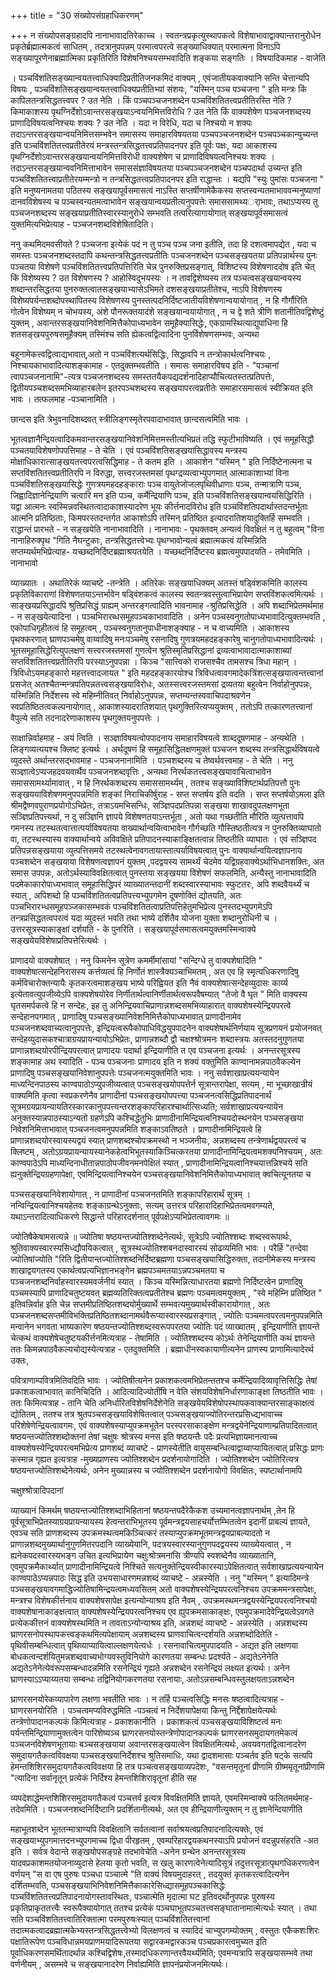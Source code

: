 +++
title = "30 संख्योपसंग्रहाधिकरणम्"

+++
न संख्योपसङ्ग्रहादपि नानाभावादतिरेकाच्च । स्वतन्त्रप्रकृत्युस्थापकत्वे विशेषाभावाद्वाक्यान्तरानुरोधेन प्रकृतेर्ब्रह्मात्मकत्वं साधितम् , तदत्रानुपपन्नम् परमात्वपरत्वे सङ्ख्याधिक्यात् परमात्मना विनाऽपि सङ्ख्यापूरणेनाब्रह्मात्मिका प्रकृतिरिति विशेषनिश्चयसम्भवादिति शङ्कया सङ्गतिः । विषयादिकमाह - वाजेति

। पञ्चविंशतिसङ्ख्यान्वयतत्त्वाधिक्यादिप्रतीतिजनकमिदं वाक्यम् , एवंजातीयकवाक्यानि सन्ति चेत्तान्यपि विषयः , पञ्चविंशतिसङ्खयान्वयतत्त्वाधिक्यप्रतीतिभ्यां संशयः, "यस्मिन् पञ्च पञ्चजना " इति मन्त्रः किं कापिलतन्त्रसिद्धतत्त्वपर ? उत नेति । किं पञ्चपञ्चजनशब्देन पञ्चविंशतितत्त्वप्रतीतिरस्ति नेति ? किमाकाशस्य पृथग्निर्देशोऽवान्तरसङ्खयाऽन्वयनिमित्तविरोधि ? उत नेति किं वाक्यशेषेण पञ्चजनशब्दस्य प्राणादिविषयत्वनिश्चयः शक्यः ? उत नेति । यदा न विरेधि, यदा च निश्चयो न शक्यः तदाऽन्तरसङ्खयान्वयनिमित्तसम्भवेन समासस्य समाहारविषयतया पञ्चपञ्चजनशब्देन पञ्चपञ्चकान्युच्यन्त इति पञ्चविंशतितत्त्वप्रतीतेरयं मन्त्रस्तन्त्रसिद्धतत्त्वप्रतिपादनपर इति पूर्वः पक्षः, यदा आकाशस्य पृथग्निर्देशोऽवान्तरसङ्खयान्वयनिमित्तविरोधी वाक्यशेषेण च प्राणादिविषयत्वनिश्चयः शक्यः । तदाऽन्तरसङ्खयान्ववनिमित्ताभावेन समाससंज्ञाविषयतया पञ्चपञ्चजनशब्देन पञ्चपदार्था उच्यन्त इति पञ्चविंशतितत्त्वाप्रतीतेरयम्मन्त्रो न तन्त्रसिद्धतत्त्वप्रतिपादनपर इति राद्धान्तः । यद्यपि "स्युः पुमांसः पञ्चजना " इति मनुष्यनामतया पठितस्य सङ्खयापूर्वसमासत्वं नाऽस्ति सप्तर्षीणामेकैकस्य सप्तस्वन्यतमाभाववन्मनुष्याणां दानवविशेषस्य च पञ्चस्वन्यतमत्वाभावेन सङ्खयान्वयप्रतीत्यनुपपत्तेः समाससामथ्यर्ाभावः, तथाऽप्यस्य तु पञ्चजनशब्दस्य सङ्खयाप्रतीतिस्वारस्यानुरोधे सम्भवति तत्परित्यागायोगात् सङ्खयापूर्वसमासत्वं युक्तमित्यभिप्रेत्याह - पञ्चजनशब्दविशेषितादिति।

ननु कथमिदमवसीयते ? पञ्चजना इत्येकं पदं न तु पञ्च पञ्च जना इतीति, तदा हि दशत्वमापद्येत , यदा च समस्तः पञ्चजनशब्दस्तदापि कथन्तन्त्रसिद्धतत्त्वप्रतीतिः पञ्चजनशब्देन पञ्चसङ्खयतया प्रतिपन्नार्थस्य पुनः पञ्चतया विशेषणे पञ्चविंशतितत्त्वप्रतिपत्तिरिति चेन्न पुनरुक्तिप्रसङ्गात्, विशिष्टस्य विशेषणाददोष इति चेत् किं विशेष्यस्य ? उत विशेषणस्य ? आहोस्विदुभयस्यः । न तावद्विशेष्यस्य तत्र पञ्चत्वसङ्खयान्वयस्य शब्दान्तरसिद्धतया पुनरुक्तत्वातसङ्खयाभ्यासेऽभिमते दशसङ्खयाप्रतीतेश्च, नाऽपि विशेषणस्य विशेष्यपर्यन्तशब्दोपस्थापितस्य विशेषणस्य पुनस्तत्पदनिर्दिष्टजातीयविशेषणान्वयायोगात् , न हि गौर्गौरिति गोत्वेन विशेष्यम् न चोभयस्य, अंशे पौनरूक्तयादंशे सङ्खयान्वयायोगात् , न च द्वे शते त्रीणि शतानीतिवद्विशेष्टुं युक्तम् , अवान्तरसङ्खयानिवेशनिमित्तैकोपाध्यभावेन समूहैक्यासिद्धेः, एकग्रामस्थित्याद्युपाधिना हि शतसङ्खयपुरुषसमूहैक्यम् तस्मिंश्च सति ह्येकत्वद्वित्वादिना पुनर्विशेषणसम्भवः, अन्यथा

बहूनामेकत्त्वद्वित्वाद्यभावात्,अतो न पञ्चविंशत्यर्थसिद्धिः, सिद्धावपि न तन्त्रोकार्थत्वनिश्चयः , निश्चायकाभावादित्याशङ्कामाह - एतदुक्तम्भवतीति । समासः समाहारविषय इति - "पञ्चानां त्वापञ्चजनानामि"-त्यत्र पञ्चजनशब्दस्य समस्ततयैकपद्यदर्शनादिहाप्यौचित्यतस्तत्प्रतिपत्तेः, द्वितीयपञ्चशब्दसमभिव्याहारबलेन इतरपञ्चशब्दस्य सङ्खयापरत्वप्रतीतेः समाहारसमासत्वं स्वीक्रियत इति भावः । तत्फलमाह -पञ्चानामिति ।

छान्दस इति त्रेभुवनादिशब्दवत् स्त्रीलिङ्गस्मृतेरपवादाभावात् छान्दसत्वमिति भावः ।

भूतत्वज्ञानैन्द्रियत्वादिकमवान्तरसङ्खयानिवेशनिमित्तमस्तीत्यभिप्रतं तद्धि स्फुटीभाविष्यति । एवं समूहसिद्धौ पञ्चतयाविशेषणोपपत्तिमाह - ते चेति । एवं पञ्चविंशतिसङ्खयासिद्धावस्य मन्त्रस्य मोक्षाधिकारात्साङ्खयतत्त्वपरत्वसिद्धिमाह - ते कतम इति । आकाशेन "यस्मिन् " इति निर्दिष्टेनात्मना च सप्तविंशतितत्त्वप्रतीतिरपि न विरुद्धा, सत्त्वरजस्तमसां पृथग्द्रव्यत्वाभ्युपगमात् आत्माकाशाभ्यां विना पञ्चविंशतिसङ्खयासिद्धेः गुणत्रयमहदहङ्काराः पञ्च वायुतेजोजलपृथिवीध्राणाः पञ्च, तन्मात्राणि पञ्च, जिह्वादिज्ञानेन्द्रियाणि चत्वारि मन इति पञ्च, कर्मेन्द्रियाणि पञ्च, इति पञ्चविंशतिसङ्खयान्वयसिद्धिरिति । यद्वा आत्मनः स्वस्मिन्नवस्थितत्वादाकाशस्यादरेण भूयः कीर्त्तनादविरोध इति पञ्चविंशतिपदार्थास्तदन्तर्भूताः आत्मनि प्रतिष्ठिताः, किमपरस्तदन्तर्गत आकाशोऽपि तस्मिन् प्रतिष्ठित इत्यादरातिशयादुक्तिर्हि सम्भवति । राद्धान्तं प्रारभते - न सङ्खयेति नानाभावादिति । नानाभावः - पृथक्तवम् अन्यत्वं विवक्षितं न तु बहुत्वम् "विना नानाहिरुक्पृथ "गिति नैघन्टुकाः, तन्त्रसिद्धतत्त्वेभ्यः पृथग्भावोन्यत्वं ब्रह्मात्मकत्वं यस्मिन्निति सप्तम्यर्थमभिप्रेत्याह- यच्छब्दनिर्दिष्टब्रह्माश्रयतयेति । यच्छब्दनिर्दिष्टस्य ब्रह्मत्वमुपपादयति - तमेवमिति । नानाभावो

व्याख्यातः । अथातिरेकं व्याचष्टे -तन्त्रेति । अतिरेकः सङ्खयाधिक्यम् अतस्तं षड्विंशकमिति कालस्य प्रकृतिविकाराणां विशेषणतयाऽन्तर्भावेन षड्विंशकत्वं कालस्य स्वतन्त्रवस्तुत्वाभिप्रायेण सप्तविंशकत्वमित्यर्थः । साङ्खयप्रसिद्धादपि श्रुतिप्रसिद्धं ग्राह्यम् अन्तरङ्गत्वादिति भावनामाह -श्रुतिप्रसिद्धेति । अपि शब्दाभिप्रेतमर्थमाह - न सङ्खयेत्यादिना । पञ्चभिरारब्धसमूहपञ्चकाभावादिति । अनेन पञ्चस्वनुगतोपाध्यभावादित्युक्तम्भवति , एकोपाधिगृहीतत्वं हि समूहत्वम् , पञ्चस्वनुगतानुपाधीनाशङ्क्याह - न च वाच्यमिति । आकाशस्य पृथक्करणात् घ्राणपञ्चमेषु वाय्वादिषु मनःपञ्चमेषु रसनादिषु गुणत्रयमहदहङ्कारेषु चानुगतोपाध्यभावादित्यर्थः । भूतसमूहासिद्धेरित्युपलक्षणं सत्त्वरजस्तमसां गुणत्वेन श्रुतिस्मृतिप्रसिद्धानां द्रव्यत्वाभावादात्माकाशाब्यां सप्तविंशतितत्त्वप्रतीतिरपि परस्याऽनुपपन्ना । किञ्च "सात्त्विको राजसश्चैव तामसश्च त्रिधा महान् । त्रिविधोऽयमहङ्कारो महत्तत्त्वादजायत " इति महदहङ्कारयोश्च त्रिविधत्वावगमादेकत्रिंशत्सङ्खयात्वन्तत्त्वानां प्रसजेत् अतश्चैतन्मन्त्रपतिपन्नतत्त्वसङ्खयाविरोधः, अतस्सत्त्वरजस्तमसां द्रव्यतया बहुत्वेन निर्वाहोनुपपन्नः, यस्मिन्निति निर्देशस्य स्वे महिम्नीतिवत् निर्वाहोऽनुपपन्नः, सप्तम्यन्तस्ववाचिपदाश्रवणेन स्वप्रतिष्ठितत्वकल्पनायोगात् , आकाशस्यादरातिशयात् पृथगुक्तिरित्यप्ययुक्तम् , ततोऽपि तत्कारणतत्त्वानां वैपुल्ये सति तदनादरेणाकाशस्य पृथगुक्तयनुपपत्तेः ।

साक्षान्निर्वाहमाह - अयं त्विति । सञ्ज्ञाविषयत्वोपपादनाय समाहारविषयत्वे शाब्ददूषणमाह - अन्यथेति । लिङ्गव्यत्ययश्च क्लिष्ट इत्यर्थः । अर्थदूषणं हि समूहासिद्धिलक्षणमुक्तं पञ्चजन शब्दस्य तन्त्रसिद्धार्थविषयत्वे व्युदस्ते अर्थान्तरसद्भावमाह - पञ्चजनानामिति । पञ्चशब्दस्य च तेष्वर्थवत्त्वमाह - ते चेति । ननु सञ्ज्ञात्वेऽप्यजहदवयवार्थैव पञ्चजनशब्दवृत्तिः , अन्यथा निरर्थकतत्त्वसङ्खयावाचित्वाभावेन समाससामर्थ्यामावात् , न हि निरर्थकशब्दस्य समाससामर्थ्यम् , ततश्च सङ्ख्याविशिष्टार्थप्रतिपत्तौ पुनः सङ्खययाविशेषणमनुपपन्नमिति शङ्कां निराचिकीर्षुराह - सप्त सप्तर्षय इति वदति । सप्त सप्तर्षयोऽमला इति श्रीमद्वैष्णवपुराणप्रयोगोऽभिप्रेतः, तत्राऽयमभिसन्धिः, सञ्ज्ञिपदप्रतिपन्ना सङ्खया शाखावदुपलक्षणभूता सञ्ज्ञिप्रतिपत्त्यर्था, न दु सञ्ज्ञिनि ज्ञापये विशेषणतयाऽन्तर्भूता , अतो यथा गच्छतीति मौरिति व्युत्पत्तावपि गमनस्य तटस्थतत्वात्तात्पर्याविषयतया वाख्यार्थान्वयित्वाभावेन गौर्गच्छति गौस्तिष्ठतीत्यत्र न पुनरुक्तिव्याघातो वा, तटस्थस्यास्य वाक्यार्थान्वये अविवक्षिते प्रतिपादनस्याकाङ्क्षितत्वान्न तिष्ठतीति व्याघातः । एवं सञ्ज्ञिपद प्रतिपन्नसङ्खयाया व्युत्पत्तिसमये तटस्थत्वेनावगतायास्तात्पर्याविषयत्वात् पुनः वाक्यार्थान्वयित्वज्ञापनाय पञ्चशब्देन सङ्खयाया विशेषणत्वज्ञापनं युक्तम् ,पदद्वयस्य सामर्थ्यं चेदमेव यद्विग्रहवाक्येऽर्थाभिधानशक्तिः, अत समास उपपन्नः, अतोऽर्थस्याविवक्षितत्वात् पुनस्तया सङ्खयया विशेषणं सफलमिति, अन्यैस्तु नानाभावादिति पदमेकाकारोपाध्यभावात् समूहासिद्धिपरं व्याख्यातन्तदानीं शब्दस्वारस्याभावः स्फुटतरः, अपि शब्दवैयर्थ्यं च स्यात् , अपिशब्दो हि पञ्चविंशतितत्वप्रतिपत्त्यभ्युपगमेन दूषणोक्तिं द्योतयति, अतः पञ्चभिरारभ्धसमूहपञ्जकासम्भवकं पञ्चविंशतितत्वाप्रतिपत्तिहेतुमभिप्रेत्य पुनस्तदभ्युपगमेऽपि तन्त्रप्रसिद्धतत्वपरत्वं यदा व्युदस्तं भवति तथा भाष्ये दर्शितैव योजना युक्ता शब्दानुरोधिनी च । उत्तरसूत्रस्याकाङ्क्षां दर्शयति - के पुनरिति । सङ्खयापूर्वसमासत्वमयुक्तमस्मिन्वाक्ये सङ्खयेयविशेषाप्रतिपत्तेरित्यर्थः ।

प्राणादयो वाक्यशेषात् । ननु किमनेन सूत्रेण कमर्मीमांसायां "सन्दिग्धे तु वाक्यशेषादिति " वाक्यशेषात्सन्देहनिरासस्य कर्त्तव्यत्वं हि निर्णोतं शास्त्रैक्यञ्चाभिमतम् , अत एव हि स्मृत्यधिकरणादिषु कर्मविचारोक्तन्यायैः कृतकरत्वमाशङ्खय भाष्ये परिह्वियत इति नैवं वाक्यशेषात्सन्देहव्युदासः कार्य्य इत्येतावत्युपजीव्येऽपि वाक्यशेषयोरेव निर्णीतार्थत्वानिर्णीतार्थत्वरूपवैषम्यात् "तेजो वै घृत " मिति वाक्यस्य घृतसमर्पकत्वे हि न सन्देहः, इह तु अनिन्द्रियवाचिप्राणान्नशब्दसमभिव्याहारात् वाक्यशेषस्येन्द्रियपरत्वे सन्देहानपगमात् , प्राणादिषु पञ्चसङ्ख्यानिवेशनिमित्तैकोपाध्यभावात् प्राणादीनामेव पञ्चजनशब्दवाच्यत्वानुपपत्तेः, इन्द्रियत्वरूपैकोपाधिविद्धयुपपादनेन वाक्यशेषार्थनिर्णयाय सूत्रप्रणयनं प्रयोजनवत् सन्देहव्युदासकश्चात्राग्रयप्रायन्यायोऽभिप्रेतः, प्राणान्नशब्दौ द्वौ चक्षश्श्रोत्रमनः शब्दास्त्रयः अतस्तदनुगुणतया प्राणान्नशब्दयोरपीन्द्रियपरत्वात् प्राणादयः पदार्था इन्द्रियाणीति त एव पञ्चजना इत्यर्थः । अनन्तरसूत्रस्य शङ्कामाह अथ स्यादिति - पञ्च पञ्चजनाः प्राणादय इति न शक्यं वक्तुमिति काण्वानामन्नपाठवैकल्येन प्राणादिषु पञ्चसङ्खयानिवेशानुपपत्तेः पञ्चजनत्मयुक्तमिति भावः । ननु सर्वशाखाप्रत्ययन्यायेन माध्यन्दिनपाठस्य काण्वपाठोऽप्युपजीव्यत्वात् पञ्चसङ्खयोपपत्तेर्न सूत्रान्तरापेक्षा, सत्यम् , मा भूच्छाखान्रीयं वाक्यमिति कृत्वा स्वप्रकरणेनैव प्राणादीनां पञ्चसङ्खयोपपत्त्या पञ्चजनत्वसिद्धिप्रतिपादनार्थं सूत्रमग्रयप्रायन्यायतिरस्कारकानुपपत्त्यन्तरशङ्कापरिहारश्चार्थात्सिध्यति; सर्वशाखाप्रत्ययन्यायेन अनुक्तस्यान्नपाठस्याऽन्यतो ग्रहणेऽपि कश्चिद्धेतुभिः प्राणादीनामिन्द्रियत्वनिश्चयदोस्थनयेन पञ्चसङ्खया निवेशनिमित्ताभावात् पञ्चजनत्वमनुपपन्नमिति शङ्काऽवतिष्ठते । प्राणादीनामिन्द्रियत्वे हि प्राणान्नशब्दयोरस्वायस्यद्वयं स्यात् प्राणशब्दश्चोपक्रमस्थो न भञ्जनीयः, अन्नशब्दस्य तन्त्रेणार्थद्वयपरत्वं च क्लिष्टम् , अतोऽग्रयप्रायन्यायस्यानेकहेत्वभिभूतस्याकिञ्चित्करतया प्राणादीनामिन्द्रियत्वमशक्यनिश्चयम् , अतः काण्वपाठेऽपि माध्यन्दिनाधीतान्नपाठोपजीवनमनपेक्षितं स्यात् , प्राणादीनामिन्द्रियत्वानिश्चयात्तन्निश्चये सति ह्यनुक्तेन्द्रियग्रहणापेक्षा, एवमिन्द्रियत्वानिश्चयेन पञ्चसङ्खयानिवेशनिमित्तैकोपाध्यभावात् क्वचित्यूनतया च

पञ्चसङ्खयानिवेशायोगात् , न प्राणादीनां पञ्चजनतमिति शङ्कापरिहारार्थं सूत्रम् । नन्विन्द्रियत्वानिश्चयहेतवः शङ्काग्रन्थेऽनुक्ताः, सत्यम् उत्तरत्र परिहारादिहाभिप्रेतत्वमवगम्यते, यथाऽन्तरादित्याधिकरणे सिद्धान्ते परिहारदर्शनात् पूर्वपक्षेऽप्यभिप्रेतत्वावगमः ॥

ज्योतिषैकेषामसत्यन्ने ॥ ज्योतिषा षष्ठयन्तज्योतिश्शब्देनेत्यर्थः, सूत्रेऽपि ज्योतिश्शब्दः शब्दस्वरूपार्थः, श्रुतिवाक्यस्वारस्यसिध्द्यौपयिकत्वात् , सूत्रस्थज्योतिश्शबनदास्वारस्यं सोढव्यमिति भावः । परैर्हि "तन्देवा ज्योतिषांज्योति "रिति द्वितीयान्तज्योतिश्शब्दनिर्दिष्टब्रह्मणा पञ्चसङ्खयासिद्धिरुक्ता, तदानीमेकस्य मन्त्रस्य शाखाद्वयगतस्य एकार्थत्वप्रत्यभिज्ञानभङ्गेन ब्रह्मपञ्चमतयाऽन्नपञ्चमतया च पञ्चजनशब्दनिर्वाहस्वारस्यमवर्जनीयं स्यात् । किञ्च यस्मिन्नित्याधारतया ब्रह्मणो निर्दिष्टत्वेन प्राणादिषु पञ्चमस्यापि प्राणादिचतुष्टयवत् ब्रह्मव्यतिरिक्तत्वप्रतीतेश्च ब्रह्मणः पञ्चमत्वमयुक्तम् , "स्वे महिम्नि प्रतिष्ठित " इतिवन्निर्वाह इति चेन्न सप्तमीप्रतिष्ठितशब्दयोर्मुख्यार्थे सम्भवत्यमुख्यार्थस्वीकारायोगात् , अतः पञ्चजनशब्दसप्तमीविभक्तिप्रतिष्ठितशब्दानामर्थवैरूप्यास्वारस्यप्रसङ्गात् , ज्योतिः पञ्चमत्वपरत्वमनुपपन्नमिति मन्वानेन भगवता भाष्यकारेण षष्ठयन्तज्योतिश्शब्दस्वरूपपरतया ज्योतिः पदं व्याख्वातम् , इन्द्रियाणीति ज्ञायन्ते चेत्कथं वाक्यशेषेचतुष्टयकीर्त्तनमित्यत्राह - तेषामिति । ज्योतिश्शब्दस्य कोऽर्थः तेनेन्द्रियाणीति कथं ज्ञायन्ते ततः किमन्नपाठवैकल्यचोद्यस्येत्यत्राह - एतदुक्तमिति । ब्रह्माधीनस्वकायाणीत्यनेन प्राणस्य प्राणामित्यादेरर्थ उक्तः,

पवित्राणाम्पवित्रमितिवदिति भावः । ज्योतिषीत्यनेन प्रकाशकत्वमभिप्रेतन्ततश्च कर्मेन्द्रियादिव्यावृत्तिसिद्धिः तेषां प्रकाशकत्वाभावात् कानिचिदिति । आदित्यादिज्योतींषि न वेति संशयविशेषनिर्धारणाकाङ्क्षा तिष्ठतीति भावः । ततः किमित्यत्राह - तानि चेति अनिर्धारितविशेषनिर्देशेनेति सङ्खयेयविशेषोपस्थापकवाक्यान्तरसाङ्काक्षत्वं द्योतितम् , ततश्च तत्र श्रुतपञ्चसङ्खयाविशेषितत्वात् पञ्चसङ्खयाज्योतिरन्तरप्रसिध्द्यभावाच्च परिशेषेणेन्द्रियत्वावगमः, एवं वाक्यशेषस्याप्युपक्रमभूतेन परस्परसाकाङ्क्षेण मन्त्रद्वयेनेन्द्रियाणाम्प्रतिपादितत्वात् षष्ठयन्तज्योतिश्शब्दोक्तनां तेषां चक्षुषः श्रोत्रस्य मनस इति षष्ठयन्तैः पदैः प्रत्यभिज्ञायमानत्वाच्च वाक्यशेषस्येन्द्रियपरत्वमभिप्रेत्य प्राणशब्दं व्याचष्टे - प्राणस्येतीति वायुसम्बन्धित्वाद्वाय्वाप्यायितत्वात् प्रसिद्धः प्राणः कस्मान्न गृह्यत इत्यत्राह -मुख्यप्राणस्य ज्योतिश्शब्देन प्रदर्शनायोगादिति । ज्योतिश्शब्देन ज्योतिरित्यत्र षष्ठयन्तज्योतिश्शब्देनेत्यर्थः, अनेन मुख्यान्नस्य च ज्योतिश्शब्देन प्रदर्शनायोगो विवक्षितः, स्पष्टार्थानामपि

चक्षुश्श्रोत्रादिपदानां

व्याख्यानं किमर्थम् षष्ठयन्तज्योतिश्शब्दाभिहितानां षष्ठयन्तपदैरेकैकश उच्यमानत्वज्ञापनार्थम् ,तेन हि पूर्वसूत्राभिप्रेतस्याग्रयप्रायन्यायस्य हेत्वन्तराभिभूतस्य पूर्वमन्त्रद्वयसाहचर्योत्तम्भितत्वेन इदानीं प्राबल्यं ज्ञायते, एवञ्च सति प्राणशब्दस्य उपक्रमस्थत्वमकिञ्चित्करं तस्याप्युपक्रमभूतमन्त्रद्वयप्राबल्यादतो न प्राणान्नशब्दमुख्यार्थानुगुणमितरपदानि व्याख्येयानि, पदत्रयस्वारस्यानुगुणपदद्वयस्य व्याख्येयत्वात् , न ह्यनेकपदस्वारस्यभङ्ग उचित इत्यभिप्रायेण चक्षुःश्रोत्रमनांसि त्रीण्यपि स्वशब्देनैव व्याख्यातानि, एवमुपक्रमैकार्थ्यात् प्राणादीनामिन्द्रियत्वे निश्चिते सत्यनुक्तेन्द्रियस्वीकारस्याऽपेक्षितत्वात् सर्वशाखाप्रत्ययन्यायेन काण्वपाठेऽप्यन्नपाठः सिद्ध इति उभयसाधारणमन्नशब्दं व्याचष्टे - अन्नस्येति । ननु "यस्मिन् " इत्यादिमन्त्रे पञ्चसङ्खयावगमाद्धिज्योतिषामिन्द्रयत्वमध्यवसितम् अतो वाक्यशेषस्येन्द्रियपरत्वनिश्चय उपक्रममन्त्रसापेक्षः, मन्त्रश्च विशेषकीर्त्तनाय वाक्यशेषसापेक्ष इत्यन्योन्याश्रय इति नैवम् , उपक्रमस्थमन्त्रद्वयस्येन्द्रियपरत्वनिश्चयो वाक्यशेषानाकाङ्क्षत्वात् वाक्यशेषस्येन्द्रियपरत्वनिश्चय एव ह्युपक्रमसाकाङ्क्षः, एवमुपक्रमादेवेन्द्रियत्वेऽवगते प्रत्येककीत्तनं वाक्यशेषस्थमिति न तावताऽन्योन्याश्रय इति, अन्नशब्दं व्याचष्टे - अन्नस्येति । अन्नशब्दस्य घ्राणरसनोपस्थापकत्त्वङ्कथमित्यपेक्षायाम् अन्नशब्दस्य घ्राणवाचित्वन्दर्शयति अन्नशब्दोदितेति - पृथिवीसम्बन्धित्वात् पृथिव्याप्यायित्वाल्लक्षणयेत्यर्धः । रसनावाचित्वमुपपादयति - अद्यत इति लक्षणया बोधकत्वन्दर्शयितुमन्नशब्दवाच्यभोग्यवस्तुविनियोगे कारणतया सम्बन्धः प्रदर्श्यते - अद्यतेऽनेनेति अद्यतेऽनेनेत्येवंरूपसम्बन्धादन्नमिति रसनेन्द्रियं गृह्यते अन्नशब्देन रसनेन्द्रियं लक्ष्यत इत्यर्थः। अनेन घ्राणस्याऽऽप्याय्यतया सम्बन्धः तद्विनियोगकरणतया रसनायाः, अतोऽन्नसम्बन्धिवस्तुलक्षयताऽन्नशब्देन

घ्राणरसनयोरेकव्यापारेण लक्षणा भवतीति भावः । न तर्हि पञ्चत्वसिद्धिः मनसः षष्ठत्वादित्यत्राह - घ्राणरसनयोरिति । पञ्चत्वमप्यविरुद्धमिति -पञ्चत्वं न निर्देशयापेक्षया किन्तु निर्द्देशापेक्षयेत्यर्थः तन्त्रेणोपादानकल्पकं किमित्यत्राह - प्रकाशकानीति । प्रकाशकत्वं पञ्चसङ्खयाविशिष्टत्वं मनः पर्यन्तमिन्द्रियाणामुक्तत्वेन पारिशेष्यञ्च घ्राणरसनयोस्तन्त्रेणोपादानकल्पकं घ्राणरसनसमुदायगतमेकत्वं पञ्चजनविशेषणभूतायाः बञ्चसङ्खयाया अवान्तरसङ्खयात्वेन विवक्षितमित्यर्थः, अवयवगतद्वित्वानादरेण समुदायगतैकत्वविवक्षया पञ्चसङ्खयानिर्देशश्च श्रुतिसमाधिः, यथा द्वादशमासाः पञ्चर्तव इति षट्के सत्यपि हेमन्तशिशिरसमुदायगतैकत्वविवक्षया हि तत्र पञ्चत्वसङ्खयाव्यपदेशः, "वसन्तमृतूनां प्रीणामि ग्रीष्ममृतूनांप्रीणामि "त्यादिना सर्वानृतून् प्रत्येकं निर्दिश्य हेमन्तशिशिरावृतूनां हीति सह

व्यपदेशाद्धेमन्तशिशिरसमुदायगतैकत्वं पञ्चत्तर्व इत्यत्र विवक्षितमिति ज्ञायते, एवमस्मिन्वाक्ये फलितमर्थमाह- तदेवमिति । पञ्चजनशब्दनिर्दिष्टानि प्रदर्शितानीत्यर्थः, अत एव हीन्द्रियाणीत्युक्तम् न तु ज्ञानेन्दियाणीति

महाभूतशब्देन भूततन्मात्राण्यपि विवक्षितानि सर्वतत्वानां सर्वाश्रयत्वप्रतिपादनादित्यक्तेः, एवं सङ्खयाभ्युपगमात्तदनभ्युपगमाच्च द्विधा पीरहृतम् , एवम्परिहारद्वयकथनस्याऽपि प्रयोजनं वदन्नुपसंहरति -अत इति । सर्वत्र वेदान्ते सङ्खयोपसङ्ग्रहे तदभावेचेति -अनेन ग्रन्थेन अनन्तरसूत्रस्य यादवप्रकाशमतयोजनाव्युदासे हेलया कृतो भवति, स खलु कारणत्वेनेत्यादिसूत्रं तदुत्तरसूत्रात्पृथगधिकरणत्वेन वर्णयन् "स वा एष पुरुषः पञ्चधा पञ्चात्मे "ति वाक्यं विषयमुदाहरत् , तदयुक्तं कृतकरत्वादित्यनेन दर्शितम्भवति, पञ्चसङ्खयाभिनिवेशनिमित्तैकाकारेसिध्द्यासमूहपञ्चकासिद्धेः पञ्चविंशतितत्त्वप्रतिपादनायोगस्तावस्थितः, पञ्चात्मेति मृदात्मा घट इतिवदर्थोनुपपन्नः पुरुषस्य प्रकृतिप्राकृततत्त्वैः स्वरूपैक्यायोगात् ततश्च प्रत्येकं पञ्चघाभूतपञ्चतत्त्वसङ्घातानामात्मेत्यर्धः स्यात् । तथा सति पञ्चविंशतितत्त्वातिरिक्तात्मा परमपुरुषःस्यात् पञ्चविंशतितत्त्वानां तदात्मकत्वादब्रह्मात्मकेभ्यस्तन्त्रसिद्धतत्त्वेभ्यो विलक्षणत्वं च स्यादिदं चाभ्युपगम्योक्तम् , वस्तुतः एकैकशःशिरः पक्षातिरूपेण पञ्चविधान्नमयप्राणमयादिरूपतया सद्वारकमद्वारकञ्च पञ्चप्रकारत्वमुच्यत इति पूर्वाधिकरणसमर्थितादर्थान्न कश्चिद्विशेषः,तस्मादधिकरणान्तरवैयर्थ्यमिति; एवमन्यत्रापि सङ्खयासम्भवे तथा वर्णनीयम् , असम्भवे च सङ्खयानादरेण निर्वाह्यमिति ज्ञापनंप्रयोजनमित्यर्थः।

